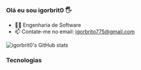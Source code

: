 ### Olá eu sou igorbrit0 🖐️

- 👨‍💻 Engenharia de Software
- 📫 Contate-me no email: igorbrito775@gmail.com

![igorbrit0's GitHub stats](https://github-readme-stats.vercel.app/api?username=igorbrit0&show_icons=true&theme=dracula)

### Tecnologias

<div style="display: inline_block"><br/>
  <img align="center" alt="" src="https://img.shields.io/badge/HTML5-E34F26?style=for-the-badge&logo=html5&logoColor=white"/>
  <img align="center" alt="" src="https://img.shields.io/badge/CSS3-1572B6?style=for-the-badge&logo=css3&logoColor=white"/>
  <img align="center" alt="" src="https://img.shields.io/badge/JavaScript-323330?style=for-the-badge&logo=javascript&logoColor=F7DF1E"/>
  <img align="center" alt="" src="https://img.shields.io/badge/gimp-5C5543?style=for-the-badge&logo=gimp&logoColor=white"/>
</div>
